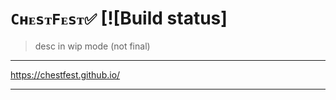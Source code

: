 # `CʜᴇsᴛFᴇsᴛ✅` [![Build status]

> desc in wip mode (not final)

****
https://chestfest.github.io/
****





